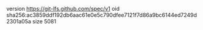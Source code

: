 version https://git-lfs.github.com/spec/v1
oid sha256:ac3859ddf192db6aac61e0e5c790dfee7121f7d86a9bc6144ed7249d2301a05a
size 5081
